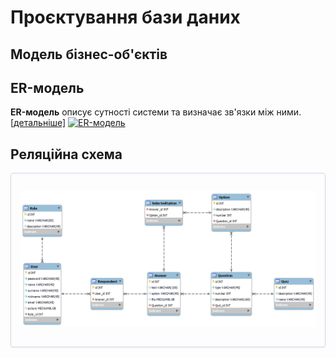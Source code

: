# Проєктування бази даних

## Mодель бізнес-об'єктів

## ER-модель
**ER-модель** описує сутності системи та визначає зв'язки між ними. [[детальніше]](https://en.wikipedia.org/wiki/Entity%E2%80%93relationship_model)
[![ER-модель](https://img.plantuml.biz/plantuml/svg/jLN9JiCm4BrRyZ_uLa12AeXU448KAAA2ifJ25OLaG1PPZ1SWBD_0aV_W0k8hmX_XE6cKnIb8Y6FcsM_UpFDCDeHqk5I1Zn5644egOpAEV22F616oG3soIeO74xAsThItlfx6GYS07JphZxTs--EvNdS-ZNeWN4wPf55O0fUwAVfSuZuLmDkv8N2etxXF27E4k8kuPu7iSeJYTY2axhKTOTILYgV0QB0zF1rjxXzkfd6NWoF1EtUaXhRxay5aE1gaW6AU3QXNM-gcqf_dfR9tyh8Nk3xJ1CfCWti6N581MphdLSJZ_pIeIFQJRZSNCrlxiQ8FlvOxzTMkTxdNco-RSX4tHFt5hsC5mcHiLNkZQx6rOhPS6RDoZIjPD5J1XPu6GrNLSSX-Kf7f_BsIObnQSvueVWln2GWnCtNRMsXhZDalDZlSA60-M25zHofHRrXPR3yKTxCMYSZAi0jjxvs4UscnxvBwzRrGwHpuuEf2AguvHg5rQY9cpsyuEoHvJTuwNo_9U_APV61aDkRJq-9Yz5Zi4upCLcb4wsUBGSQekK3ivweaPdHNyvaI69dl0iiQcKRpiScHh15rhie3grBL88ogZp4_bPdUJ3UDOvG_YobhnHUCSdzQK8ms8FJCd_0R)](https://editor.plantuml.com/uml/jLN9JiCm4BrRyZ_uLa12AeXU448KAAA2ifJ25OLaG1PPZ1SWBD_0aV_W0k8hmX_XE6cKnIb8Y6FcsM_UpFDCDeHqk5I1Zn5644egOpAEV22F616oG3soIeO74xAsThItlfx6GYS07JphZxTs--EvNdS-ZNeWN4wPf55O0fUwAVfSuZuLmDkv8N2etxXF27E4k8kuPu7iSeJYTY2axhKTOTILYgV0QB0zF1rjxXzkfd6NWoF1EtUaXhRxay5aE1gaW6AU3QXNM-gcqf_dfR9tyh8Nk3xJ1CfCWti6N581MphdLSJZ_pIeIFQJRZSNCrlxiQ8FlvOxzTMkTxdNco-RSX4tHFt5hsC5mcHiLNkZQx6rOhPS6RDoZIjPD5J1XPu6GrNLSSX-Kf7f_BsIObnQSvueVWln2GWnCtNRMsXhZDalDZlSA60-M25zHofHRrXPR3yKTxCMYSZAi0jjxvs4UscnxvBwzRrGwHpuuEf2AguvHg5rQY9cpsyuEoHvJTuwNo_9U_APV61aDkRJq-9Yz5Zi4upCLcb4wsUBGSQekK3ivweaPdHNyvaI69dl0iiQcKRpiScHh15rhie3grBL88ogZp4_bPdUJ3UDOvG_YobhnHUCSdzQK8ms8FJCd_0R)
## Реляційна схема

<center style="
    border-radius:4px;
    border: 1px solid #cfd7e6;
    box-shadow: 0 1px 3px 0 rgba(89,105,129,.05), 0 1px 1px 0 rgba(0,0,0,.025);
    padding: 1em;"
>

![Реляційна схема](img/relational_scheme.png)

</center>

